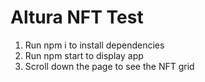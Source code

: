# Altura NFT Test

1. Run npm i to install dependencies
2. Run npm start to display app
3. Scroll down the page to see the NFT grid
